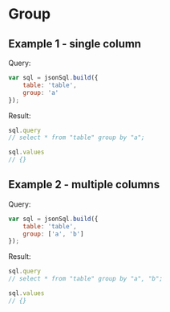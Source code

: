 # Group

## Example 1 - single column

Query:

``` js
var sql = jsonSql.build({
    table: 'table',
    group: 'a'
});
```

Result:

``` js
sql.query
// select * from "table" group by "a";

sql.values
// {}
```

## Example 2 - multiple columns

Query:

``` js
var sql = jsonSql.build({
    table: 'table',
    group: ['a', 'b']
});
```

Result:

``` js
sql.query
// select * from "table" group by "a", "b";

sql.values
// {}
```
